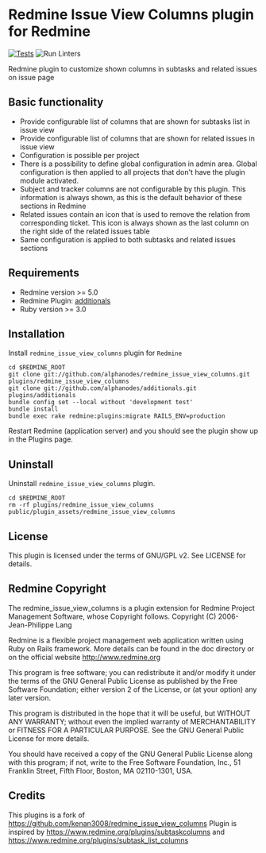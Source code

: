 # Redmine Issue View Columns plugin for Redmine

[![Tests](https://github.com/AlphaNodes/redmine_issue_view_columns/workflows/Tests/badge.svg)](https://github.com/AlphaNodes/redmine_issue_view_columns/actions?query=workflow%3A"Run+Tests) ![Run Linters](https://github.com/AlphaNodes/redmine_issue_view_columns/workflows/Run%20Linters/badge.svg)

Redmine plugin to customize shown columns in subtasks and related issues on issue page

## Basic functionality

* Provide configurable list of columns that are shown for subtasks list in issue view
* Provide configurable list of columns that are shown for related issues in issue view
* Configuration is possible per project
* There is a possibility to define global configuration in admin area. Global configuration is then applied to all projects that don't have the plugin module activated.
* Subject and tracker columns are not configurable by this plugin. This information is always shown, as this is the default behavior of these sections in Redmine
* Related issues contain an icon that is used to remove the relation from corresponding ticket. This icon is always shown as the last column on the right side of the related issues table
* Same configuration is applied to both subtasks and related issues sections

## Requirements

* Redmine version >= 5.0
* Redmine Plugin: [additionals](https://github.com/alphanodes/additionals)
* Ruby version >= 3.0

## Installation

Install `redmine_issue_view_columns` plugin for `Redmine`

    cd $REDMINE_ROOT
    git clone git://github.com/alphanodes/redmine_issue_view_columns.git plugins/redmine_issue_view_columns
    git clone git://github.com/alphanodes/additionals.git plugins/additionals
    bundle config set --local without 'development test'
    bundle install
    bundle exec rake redmine:plugins:migrate RAILS_ENV=production

Restart Redmine (application server) and you should see the plugin show up in the Plugins page.

## Uninstall

Uninstall `redmine_issue_view_columns` plugin.

    cd $REDMINE_ROOT
    rm -rf plugins/redmine_issue_view_columns public/plugin_assets/redmine_issue_view_columns

## License

This plugin is licensed under the terms of GNU/GPL v2.
See LICENSE for details.

## Redmine Copyright

The redmine_issue_view_columns is a plugin extension for Redmine Project Management Software, whose Copyright follows.
Copyright (C) 2006-  Jean-Philippe Lang

Redmine is a flexible project management web application written using Ruby on Rails framework.
More details can be found in the doc directory or on the official website <http://www.redmine.org>

This program is free software; you can redistribute it and/or modify it under the terms of the GNU General Public License as published by the Free Software Foundation; either version 2 of the License, or (at your option) any later version.

This program is distributed in the hope that it will be useful, but WITHOUT ANY WARRANTY; without even the implied warranty of
MERCHANTABILITY or FITNESS FOR A PARTICULAR PURPOSE.  See the GNU General Public License for more details.

You should have received a copy of the GNU General Public License along with this program; if not, write to the Free Software Foundation, Inc., 51 Franklin Street, Fifth Floor, Boston, MA  02110-1301, USA.

## Credits

This plugins is a fork of <https://github.com/kenan3008/redmine_issue_view_columns>
Plugin is inspired by <https://www.redmine.org/plugins/subtaskcolumns> and <https://www.redmine.org/plugins/subtask_list_columns>
